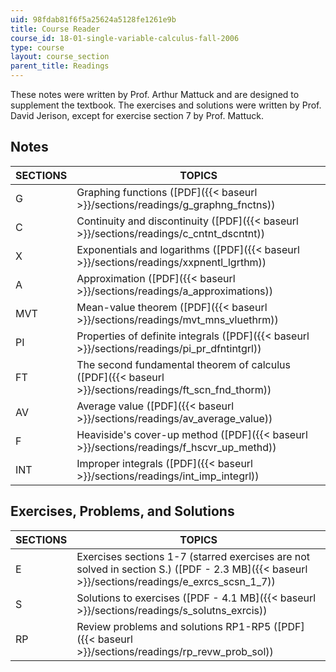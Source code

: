 ```yaml
---
uid: 98fdab81f6f5a25624a5128fe1261e9b
title: Course Reader
course_id: 18-01-single-variable-calculus-fall-2006
type: course
layout: course_section
parent_title: Readings
---
```


These notes were written by Prof. Arthur Mattuck and are designed to supplement the textbook. The exercises and solutions were written by Prof. David Jerison, except for exercise section 7 by Prof. Mattuck.

Notes
-----

| SECTIONS | TOPICS |
| --- | --- |
| G | Graphing functions ([PDF]({{< baseurl >}}/sections/readings/g_graphng_fnctns)) |
| C | Continuity and discontinuity ([PDF]({{< baseurl >}}/sections/readings/c_cntnt_dscntnt)) |
| X | Exponentials and logarithms ([PDF]({{< baseurl >}}/sections/readings/xxpnentl_lgrthm)) |
| A | Approximation ([PDF]({{< baseurl >}}/sections/readings/a_approximations)) |
| MVT | Mean-value theorem ([PDF]({{< baseurl >}}/sections/readings/mvt_mns_vluethrm)) |
| PI | Properties of definite integrals ([PDF]({{< baseurl >}}/sections/readings/pi_pr_dfntintgrl)) |
| FT | The second fundamental theorem of calculus ([PDF]({{< baseurl >}}/sections/readings/ft_scn_fnd_thorm)) |
| AV | Average value ([PDF]({{< baseurl >}}/sections/readings/av_average_value)) |
| F | Heaviside's cover-up method ([PDF]({{< baseurl >}}/sections/readings/f_hscvr_up_methd)) |
| INT | Improper integrals ([PDF]({{< baseurl >}}/sections/readings/int_imp_integrl)) 

Exercises, Problems, and Solutions
----------------------------------

| SECTIONS | TOPICS |
| --- | --- |
| E | Exercises sections 1-7 (starred exercises are not solved in section S.) ([PDF - 2.3 MB]({{< baseurl >}}/sections/readings/e_exrcs_scsn_1_7)) |
| S | Solutions to exercises ([PDF - 4.1 MB]({{< baseurl >}}/sections/readings/s_solutns_exrcis)) |
| RP | Review problems and solutions RP1-RP5 ([PDF]({{< baseurl >}}/sections/readings/rp_revw_prob_sol))